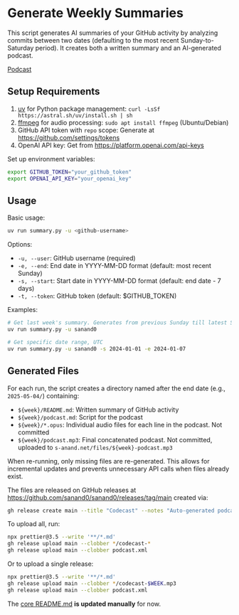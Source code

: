# Generate Weekly Summaries

This script generates AI summaries of your GitHub activity by analyzing commits between two dates (defaulting to the most recent Sunday-to-Saturday period). It creates both a written summary and an AI-generated podcast.

[Podcast](https://github.com/sanand0/sanand0/releases/download/main/podcast.xml)

## Setup Requirements

1. [uv](https://github.com/astral-sh/uv) for Python package management: `curl -LsSf https://astral.sh/uv/install.sh | sh`
2. [ffmpeg](https://ffmpeg.org/) for audio processing: `sudo apt install ffmpeg` (Ubuntu/Debian)
3. GitHub API token with `repo` scope: Generate at https://github.com/settings/tokens
4. OpenAI API key: Get from https://platform.openai.com/api-keys

Set up environment variables:

```bash
export GITHUB_TOKEN="your_github_token"
export OPENAI_API_KEY="your_openai_key"
```

## Usage

Basic usage:

```bash
uv run summary.py -u <github-username>
```

Options:

- `-u, --user`: GitHub username (required)
- `-e, --end`: End date in YYYY-MM-DD format (default: most recent Sunday)
- `-s, --start`: Start date in YYYY-MM-DD format (default: end date - 7 days)
- `-t, --token`: GitHub token (default: $GITHUB_TOKEN)

Examples:

```bash
# Get last week's summary. Generates from previous Sunday till latest Saturday EOD, UTC
uv run summary.py -u sanand0

# Get specific date range, UTC
uv run summary.py -u sanand0 -s 2024-01-01 -e 2024-01-07
```

## Generated Files

For each run, the script creates a directory named after the end date (e.g., `2025-05-04/`) containing:

- `${week}/README.md`: Written summary of GitHub activity
- `${week}/podcast.md`: Script for the podcast
- `${week}/*.opus`: Individual audio files for each line in the podcast. Not committed
- `${week}/podcast.mp3`: Final concatenated podcast. Not committed, uploaded to `s-anand.net/files/${week}-podcast.mp3`

When re-running, only missing files are re-generated.
This allows for incremental updates and prevents unnecessary API calls when files already exist.

The files are released on GitHub releases at <https://github.com/sanand0/sanand0/releases/tag/main> created via:

```bash
gh release create main --title "Codecast" --notes "Auto-generated podcast"
```

To upload all, run:

```bash
npx prettier@3.5 --write '**/*.md'
gh release upload main --clobber */codecast-*
gh release upload main --clobber podcast.xml
```

Or to upload a single release:

```bash
npx prettier@3.5 --write '**/*.md'
gh release upload main --clobber */codecast-$WEEK.mp3
gh release upload main --clobber podcast.xml
```

The [core README.md](../README.md) **is updated manually** for now.
